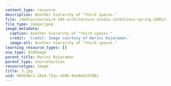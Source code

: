 ```yaml
---
content_type: resource
description: Another hierarchy of "third spaces."
file: /media/courses/4-104-architecture-studio-intentions-spring-2005/08d546c116e4f2aca50b9ae0eb15f861_3.jpg
file_type: image/jpeg
image_metadata:
  caption: Another hierarchy of "third spaces."
  credit: 'Credit: Image courtesy of Harini Rajaraman.'
  image-alt: Another hierarchy of "third spaces."
learning_resource_types: []
ocw_type: OCWImage
parent_title: Harini Rajaraman
parent_type: CourseSection
resourcetype: Image
title: 3.jpg
uid: 08d546c1-16e4-f2ac-a50b-9ae0eb15f861
---
```

